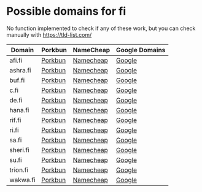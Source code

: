 # Possible domains for fi

No function implemented to check if any of these work, but you can check manually with https://tld-list.com/

| Domain | Porkbun | NameCheap | Google Domains |
|---|---|---|---|
| afi.fi | [Porkbun](https://porkbun.com/checkout/search?prb=e814663da1&tlds=&idnLanguage=&search=search&q=afi.fi) | [Namecheap](https://www.namecheap.com/domains/registration/results/?domain=afi.fi) | [Google](https://domains.google.com/registrar/search?searchTerm=afi.fi) |
| ashra.fi | [Porkbun](https://porkbun.com/checkout/search?prb=e814663da1&tlds=&idnLanguage=&search=search&q=ashra.fi) | [Namecheap](https://www.namecheap.com/domains/registration/results/?domain=ashra.fi) | [Google](https://domains.google.com/registrar/search?searchTerm=ashra.fi) |
| buf.fi | [Porkbun](https://porkbun.com/checkout/search?prb=e814663da1&tlds=&idnLanguage=&search=search&q=buf.fi) | [Namecheap](https://www.namecheap.com/domains/registration/results/?domain=buf.fi) | [Google](https://domains.google.com/registrar/search?searchTerm=buf.fi) |
| c.fi | [Porkbun](https://porkbun.com/checkout/search?prb=e814663da1&tlds=&idnLanguage=&search=search&q=c.fi) | [Namecheap](https://www.namecheap.com/domains/registration/results/?domain=c.fi) | [Google](https://domains.google.com/registrar/search?searchTerm=c.fi) |
| de.fi | [Porkbun](https://porkbun.com/checkout/search?prb=e814663da1&tlds=&idnLanguage=&search=search&q=de.fi) | [Namecheap](https://www.namecheap.com/domains/registration/results/?domain=de.fi) | [Google](https://domains.google.com/registrar/search?searchTerm=de.fi) |
| hana.fi | [Porkbun](https://porkbun.com/checkout/search?prb=e814663da1&tlds=&idnLanguage=&search=search&q=hana.fi) | [Namecheap](https://www.namecheap.com/domains/registration/results/?domain=hana.fi) | [Google](https://domains.google.com/registrar/search?searchTerm=hana.fi) |
| rif.fi | [Porkbun](https://porkbun.com/checkout/search?prb=e814663da1&tlds=&idnLanguage=&search=search&q=rif.fi) | [Namecheap](https://www.namecheap.com/domains/registration/results/?domain=rif.fi) | [Google](https://domains.google.com/registrar/search?searchTerm=rif.fi) |
| ri.fi | [Porkbun](https://porkbun.com/checkout/search?prb=e814663da1&tlds=&idnLanguage=&search=search&q=ri.fi) | [Namecheap](https://www.namecheap.com/domains/registration/results/?domain=ri.fi) | [Google](https://domains.google.com/registrar/search?searchTerm=ri.fi) |
| sa.fi | [Porkbun](https://porkbun.com/checkout/search?prb=e814663da1&tlds=&idnLanguage=&search=search&q=sa.fi) | [Namecheap](https://www.namecheap.com/domains/registration/results/?domain=sa.fi) | [Google](https://domains.google.com/registrar/search?searchTerm=sa.fi) |
| sheri.fi | [Porkbun](https://porkbun.com/checkout/search?prb=e814663da1&tlds=&idnLanguage=&search=search&q=sheri.fi) | [Namecheap](https://www.namecheap.com/domains/registration/results/?domain=sheri.fi) | [Google](https://domains.google.com/registrar/search?searchTerm=sheri.fi) |
| su.fi | [Porkbun](https://porkbun.com/checkout/search?prb=e814663da1&tlds=&idnLanguage=&search=search&q=su.fi) | [Namecheap](https://www.namecheap.com/domains/registration/results/?domain=su.fi) | [Google](https://domains.google.com/registrar/search?searchTerm=su.fi) |
| trion.fi | [Porkbun](https://porkbun.com/checkout/search?prb=e814663da1&tlds=&idnLanguage=&search=search&q=trion.fi) | [Namecheap](https://www.namecheap.com/domains/registration/results/?domain=trion.fi) | [Google](https://domains.google.com/registrar/search?searchTerm=trion.fi) |
| wakwa.fi | [Porkbun](https://porkbun.com/checkout/search?prb=e814663da1&tlds=&idnLanguage=&search=search&q=wakwa.fi) | [Namecheap](https://www.namecheap.com/domains/registration/results/?domain=wakwa.fi) | [Google](https://domains.google.com/registrar/search?searchTerm=wakwa.fi) |
